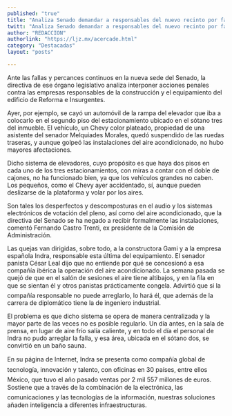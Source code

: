 ```yaml
---
published: "true"
title: "Analiza Senado demandar a responsables del nuevo recinto por fallas"
twitt: "Analiza Senado demandar a responsables del nuevo recinto por fallas"
author: "REDACCION"
authorlink: "https://ljz.mx/acercade.html"
category: "Destacadas"
layout: "posts"

---
```



  Ante las fallas y percances continuos en la nueva sede del Senado, la directiva de ese órgano legislativo analiza interponer acciones penales contra las empresas responsables de la construcción y el equipamiento del edificio de Reforma e Insurgentes.



  Ayer, por ejemplo, se cayó un automóvil de la rampa del elevador que iba a colocarlo en el segundo piso del estacionamiento ubicado en el sótano tres del inmueble. El vehículo, un Chevy color plateado, propiedad de una asistente del senador Melquiades Morales, quedó suspendido de las ruedas traseras, y aunque golpeó las instalaciones del aire acondicionado, no hubo mayores afectaciones.



  Dicho sistema de elevadores, cuyo propósito es que haya dos pisos en cada uno de los tres estacionamientos, con miras a contar con el doble de cajones, no ha funcionado bien, ya que los vehículos grandes no caben. Los pequeños, como el Chevy ayer accidentado, sí, aunque pueden deslizarse de la plataforma y volar por los aires.



  Son tales los desperfectos y descomposturas en el audio y los sistemas electrónicos de votación del pleno, así como del aire acondicionado, que la directiva del Senado se ha negado a recibir formalmente las instalaciones, comentó Fernando Castro Trenti, ex presidente de la Comisión de Administración.



  Las quejas van dirigidas, sobre todo, a la constructora Gami y a la empresa española Indra, responsable esta última del equipamiento. El senador panista César Leal dijo que no entiende por qué se concesionó a esa compañía ibérica la operación del aire acondicionado. La semana pasada se quejó de que en el salón de sesiones el aire tiene altibajos, y en la fila en que se sientan él y otros panistas prácticamente congela. Advirtió que si la compañía responsable no puede arreglarlo, lo hará él, que además de la carrera de diplomático tiene la de ingeniero industrial.



  El problema es que dicho sistema se opera de manera centralizada y la mayor parte de las veces no es posible regularlo. Un día antes, en la sala de prensa, en lugar de aire frío salía caliente, y en todo el día el personal de Indra no pudo arreglar la falla, y esa área, ubicada en el sótano dos, se convirtió en un baño sauna.



  En su página de Internet, Indra se presenta como compañía global de tecnología, innovación y talento, con oficinas en 30 países, entre ellos México, que tuvo el año pasado ventas por 2 mil 557 millones de euros. Sostiene que a través de la combinación de la electrónica, las comunicaciones y las tecnologías de la información, nuestras soluciones añaden inteligencia a diferentes infraestructuras.

